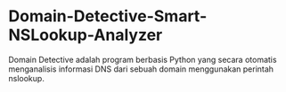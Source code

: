 # Domain-Detective-Smart-NSLookup-Analyzer
Domain Detective adalah program berbasis Python yang secara otomatis menganalisis informasi DNS dari sebuah domain menggunakan perintah nslookup.
